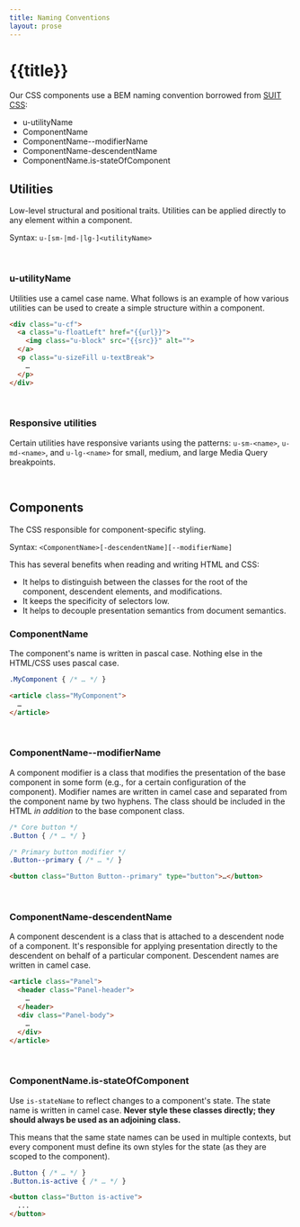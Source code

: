 ```yaml
---
title: Naming Conventions
layout: prose
---
```


# {{title}}

Our CSS components use a BEM naming convention borrowed from [SUIT CSS](https://github.com/suitcss/suit/blob/master/doc/naming-conventions.md):

* u-utilityName
* ComponentName
* ComponentName--modifierName
* ComponentName-descendentName
* ComponentName.is-stateOfComponent  

## Utilities

Low-level structural and positional traits. Utilities can be applied directly
to any element within a component.

Syntax: `u-[sm-|md-|lg-]<utilityName>`

<br>

### u-utilityName

Utilities use a camel case name. What follows is an example of how various
utilities can be used to create a simple structure within a component.

```html
<div class="u-cf">
  <a class="u-floatLeft" href="{{url}}">
    <img class="u-block" src="{{src}}" alt="">
  </a>
  <p class="u-sizeFill u-textBreak">
    …
  </p>
</div>
```

<br>

### Responsive utilities

Certain utilities have responsive variants using the patterns: `u-sm-<name>`,
`u-md-<name>`, and `u-lg-<name>` for small, medium, and large Media Query
breakpoints.

<br>

## Components

The CSS responsible for component-specific styling.

Syntax: `<ComponentName>[-descendentName][--modifierName]`

This has several benefits when reading and writing HTML and CSS:

* It helps to distinguish between the classes for the root of the component,
  descendent elements, and modifications.
* It keeps the specificity of selectors low.
* It helps to decouple presentation semantics from document semantics.


### ComponentName

The component's name is written in pascal case. Nothing else in the
HTML/CSS uses pascal case.

```css
.MyComponent { /* … */ }
```

```html
<article class="MyComponent">
  …
</article>
```

<br>

### ComponentName--modifierName

A component modifier is a class that modifies the presentation of the base
component in some form (e.g., for a certain configuration of the component).
Modifier names are written in camel case and separated from the
component name by two hyphens. The class should be included in the HTML _in
addition_ to the base component class.

```css
/* Core button */
.Button { /* … */ }

/* Primary button modifier */
.Button--primary { /* … */ }
```

```html
<button class="Button Button--primary" type="button">…</button>
```

<br>

### ComponentName-descendentName

A component descendent is a class that is attached to a descendent node of a
component. It's responsible for applying presentation directly to the
descendent on behalf of a particular component. Descendent names are
written in camel case.

```html
<article class="Panel">
  <header class="Panel-header">
    …
  </header>
  <div class="Panel-body">
    …
  </div>
</article>
```

<br>

### ComponentName.is-stateOfComponent

Use `is-stateName` to reflect changes to a component's state. The state name
is written in camel case. **Never style these classes directly; they should always be
used as an adjoining class.**

This means that the same state names can be used in multiple contexts, but
every component must define its own styles for the state (as they are scoped to
the component).

```css
.Button { /* … */ }
.Button.is-active { /* … */ }
```

```html
<button class="Button is-active">
  ...
</button>
```
